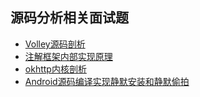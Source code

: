 ## 源码分析相关面试题

- [Volley源码剖析](Volley源码剖析.md)
- [注解框架内部实现原理](注解框架内部实现原理.md)
- [okhttp内核剖析](okhttp内核剖析.md)
- [Android源码编译实现静默安装和静默偷拍](Android源码编译实现静默安装和静默偷拍.md)